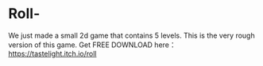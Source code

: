 # Roll-
We just made a small 2d game that contains 5 levels.
This is the very rough version of this game.
Get FREE DOWNLOAD here：https://tastelight.itch.io/roll
